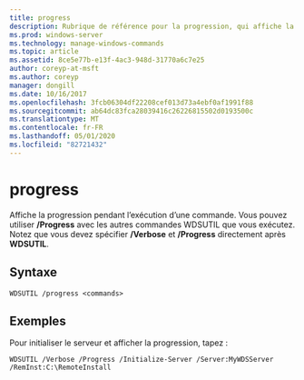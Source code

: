 ```yaml
---
title: progress
description: Rubrique de référence pour la progression, qui affiche la progression pendant l’exécution d’une commande.
ms.prod: windows-server
ms.technology: manage-windows-commands
ms.topic: article
ms.assetid: 8ce5e77b-e13f-4ac3-948d-31770a6c7e25
author: coreyp-at-msft
ms.author: coreyp
manager: dongill
ms.date: 10/16/2017
ms.openlocfilehash: 3fcb06304df22208cef013d73a4ebf0af1991f88
ms.sourcegitcommit: ab64dc83fca28039416c26226815502d0193500c
ms.translationtype: MT
ms.contentlocale: fr-FR
ms.lasthandoff: 05/01/2020
ms.locfileid: "82721432"
---
```

# <a name="progress"></a>progress

Affiche la progression pendant l’exécution d’une commande. Vous pouvez utiliser **/Progress** avec les autres commandes WDSUTIL que vous exécutez. Notez que vous devez spécifier **/Verbose** et **/Progress** directement après **WDSUTIL**.

## <a name="syntax"></a>Syntaxe

```
WDSUTIL /progress <commands>
```

## <a name="examples"></a>Exemples

Pour initialiser le serveur et afficher la progression, tapez :
```
WDSUTIL /Verbose /Progress /Initialize-Server /Server:MyWDSServer /RemInst:C:\RemoteInstall
```